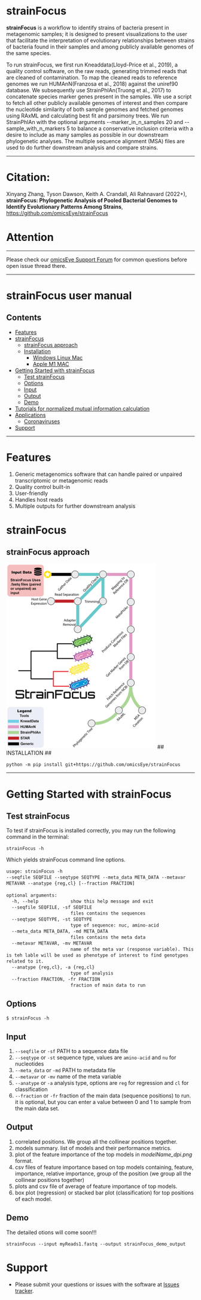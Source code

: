 # strainFocus #

**strainFocus** is a workflow to identify strains of bacteria present in metagenomic samples; it is designed to present visualizations to the user that facilitate the interpretation of evolutionary relationships between strains of bacteria found in their samples and among publicly available genomes of the same species.

To run strainFocus, we first run Kneaddata(Lloyd-Price et al., 2019), a quality control software, on the raw reads, generating trimmed reads that are cleaned of contamination. To map the cleaned reads to reference genomes we run HUMAnN(Franzosa et al., 2018) against the uniref90 database. We subsequently use StrainPhlAn(Truong et al., 2017) to concatenate species marker genes present in the samples. We use a script to fetch all other publicly available genomes of interest and then compare the nucleotide similarity of both sample genomes and fetched genomes using RAxML and calculating best fit and parsimony trees. We run StrainPhlAn with the optional arguments --marker_in_n_samples 20 and --sample_with_n_markers 5 to balance a conservative inclusion criteria with a desire to include as many samples as possible in our downstream phylogenetic analyses. The multiple sequence alignment (MSA) files are used to do further downstream analysis and compare strains. 

---

# Citation: #
 Xinyang Zhang, Tyson Dawson, Keith A. Crandall, Ali Rahnavard (2022+), **strainFocus: Phylogenetic Analysis of Pooled Bacterial Genomes to Identify Evolutionary Patterns Among Strains**, https://github.com/omicsEye/strainFocus

# Attention # 
----

Please check our [omicsEye Support Forum](https://forum.omicsEye.org) for common questions before open issue thread there.

----

# strainFocus user manual

## Contents ##
* [Features](#features)
* [strainFocus](#strainFocus)
    * [strainFocus approach](#strainFocus-approach)
    * [Installation](#installation)
      * [Windows Linux Mac](#Windows-Linux-Mac)
      * [Apple M1 MAC](#apple-m1-mac)
* [Getting Started with strainFocus](#getting-started-with-strainFocus)
    * [Test strainFocus](#test-omeClust)
    * [Options](#options) 
    * [Input](#input)
    * [Output](#output)
    * [Demo](#demo)
* [Tutorials for normalized mutual information calculation](#tutorials-for-normalized-mutual-information-calculation)
* [Applications](#applications)
  * [Coronaviruses](#coronaviruses)
* [Support](#Support)
------------------------------------------------------------------------------------------------------------------------------
# Features #
1. Generic metagenomics software that can handle paired or unpaired transcriptomic or metagenomic reads
2. Quality control built-in
3. User-friendly
4. Handles host reads
5. Multiple outputs for further downstream analysis
# strainFocus #
## strainFocus approach ##
<img src="/StrainFocusOverview-01.png" width="400">
## INSTALLATION ##

```commandline
python -m pip install git+https://github.com/omicsEye/strainFocus
```

------------------------------------------------------------------------------------------------------------------------------

# Getting Started with strainFocus #

## Test strainFocus ##

To test if strainFocus is installed correctly, you may run the following command in the terminal:

```#!cmd
strainFocus -h
```
Which yields strainFocus command line options.
```commandline
usage: strainFocus -h 
--seqfile SEQFILE --seqtype SEQTYPE --meta_data META_DATA --metavar METAVAR --anatype {reg,cl} [--fraction FRACTION]

optional arguments:
  -h, --help            show this help message and exit
  --seqfile SEQFILE, -sf SEQFILE
                        files contains the sequences
  --seqtype SEQTYPE, -st SEQTYPE
                        type of sequence: nuc, amino-acid
  --meta_data META_DATA, -md META_DATA
                        files contains the meta data
  --metavar METAVAR, -mv METAVAR
                        name of the meta var (response variable). This is teh lable will be used as phenotype of interest to find genotypes related to it.
  --anatype {reg,cl}, -a {reg,cl}
                        type of analysis
  --fraction FRACTION, -fr FRACTION
                        fraction of main data to run
```


## Options ##

```
$ strainFocus -h
```
## Input ##
1. `--seqfile` or `-sf` PATH to a sequence data file
2. `--seqtype` or `-st` sequence type, values are `amino-acid` and `nu` for nucleotides
3. `--meta_data` or `-md` PATH to metadata file
4. `--metavar` or `-mv` name of the meta variable
5. `--anatype` or `-a` analysis type, options are `reg` for regression and `cl` for classification
6. `--fraction` or `-fr` fraction of the main data (sequence positions) to run. it is optional, 
but you can enter a value between 0 and 1 to sample from the main data set.
## Output ##  
1. correlated positions. We group all the collinear positions together.
2. models summary. list of models and their performance metrics.
3. plot of the feature importance of the top models in *modelName_dpi.png* format.
4. csv files of feature importance based on top models containing, feature, importance, relative importance, 
group of the position (we group all the collinear positions together)
5. plots and csv file of average of feature importance of top models.
6. box plot (regression) or stacked bar plot (classification) for top positions of each model.

## Demo ##
The detailed otions will come soon!!!
```commandline
strainFocus --input myReads1.fastq --output strainFocus_demo_output
```

# Support #

* Please submit your questions or issues with the software at [Issues tracker](https://github.com/omicsEye/strainFocus/issues).
